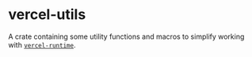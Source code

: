 # vercel-utils

A crate containing some utility functions and macros to simplify working with [`vercel-runtime`](https://docs.rs/vercel_runtime/1.0.2/vercel_runtime/).